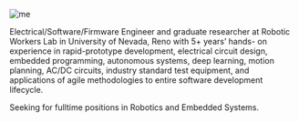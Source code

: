![me](https://github.com/tolgakarakurt/tolgakarakurt.github.io/blob/site/docs/tolgakarakurt.png)  

Electrical/Software/Firmware Engineer and graduate researcher at Robotic Workers Lab in University of Nevada, Reno with 5+ years’ hands- on experience in rapid-prototype development, electrical circuit design, embedded programming, autonomous systems, deep learning, motion planning, AC/DC circuits, industry standard test equipment, and applications of agile methodologies to entire software development lifecycle.

Seeking for fulltime positions in Robotics and Embedded Systems.